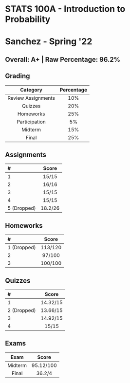 # STATS 100A - Introduction to Probability

# Sanchez - Spring '22

## Overall: A+ | Raw Percentage: 96.2%

## Grading

|      Category      | Percentage |
| :----------------: | :--------: |
| Review Assignments |    10%     |
|      Quizzes       |    20%     |
|     Homeworks      |    25%     |
|   Participation    |     5%     |
|      Midterm       |    15%     |
|       Final        |    25%     |

## Assignments

| #           |  Score  |
| :---------- | :-----: |
| 1           |  15/15  |
| 2           |  16/16  |
| 3           |  15/15  |
| 4           |  15/15  |
| 5 (Dropped) | 18.2/26 |

## Homeworks

| #           |  Score  |
| :---------- | :-----: |
| 1 (Dropped) | 113/120 |
| 2           | 97/100  |
| 3           | 100/100 |

## Quizzes

| #           |  Score   |
| :---------- | :------: |
| 1           | 14.32/15 |
| 2 (Dropped) | 13.66/15 |
| 3           | 14.92/15 |
| 4           |  15/15   |

## Exams

|  Exam   |   Score   |
| :-----: | :-------: |
| Midterm | 95.12/100 |
|  Final  |  36.2/4   |

